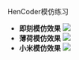HenCoder模仿练习
- **即刻模仿效果**
![](https://i.imgur.com/JeTJX32.gif)
- **薄荷模仿效果**
![](https://i.imgur.com/0OeUzuI.gif)
- **小米模仿效果**
![](https://i.imgur.com/kUzWvSh.gif)